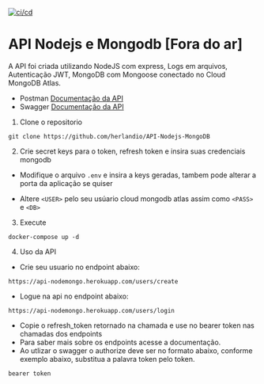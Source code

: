 [![ci/cd](https://github.com/herlandio/API-Nodejs-MongoDB/actions/workflows/ci.yml/badge.svg)](https://github.com/herlandio/API-Nodejs-MongoDB/actions/workflows/ci.yml)
# API Nodejs e Mongodb [Fora do ar]

A API foi criada utilizando NodeJS com express, Logs em arquivos, Autenticação JWT, MongoDB com Mongoose conectado no Cloud MongoDB Atlas.

- Postman [Documentação da API](https://documenter.getpostman.com/view/15201113/UVsSP4Jj)
- Swagger [Documentação da API](https://api-nodemongo.herokuapp.com/docs)

1. Clone o repositorio
  
  ```
  git clone https://github.com/herlandio/API-Nodejs-MongoDB
  ```

2. Crie secret keys para o token, refresh token e insira suas credenciais mongodb
  
- Modifique o arquivo ```.env``` e insira a keys geradas, tambem pode alterar a porta da aplicação se quiser

- Altere ```<USER>``` pelo seu usúario cloud mongodb atlas assim como ```<PASS>``` e ```<DB>```

3. Execute  
  ```   
  docker-compose up -d
  ```
  
4. Uso da API
  - Crie seu usuario no endpoint abaixo:

```
https://api-nodemongo.herokuapp.com/users/create
```
  - Logue na api no endpoint abaixo:
```
https://api-nodemongo.herokuapp.com/users/login
```
  - Copie o refresh_token retornado na chamada e use no bearer token nas chamadas dos endpoints
  - Para saber mais sobre os endpoints acesse a documentação.
  - Ao utlizar o swagger o authorize deve ser no formato abaixo, conforme exemplo abaixo, substitua a palavra token pelo token.

```
bearer token
```
